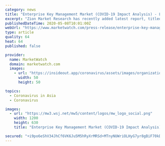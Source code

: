 ```yaml
---
category: news
title: "Enterprise Key Management Market (COVID-19 Impact Analysis) - Latest Industry Research and Future Growth Outlook"
excerpt: "Zion Market Research has recently added latest report, titled \"Global Enterprise Key Management Market Is Anticipated To Reach Around USD 3,485 Million by 2024\", which examines the overview of the various factors enabling growth and trends in the global industry."
publishedDateTime: 2020-05-08T10:01:00Z
webUrl: "https://www.marketwatch.com/press-release/enterprise-key-management-market-covid-19-impact-analysis---latest-industry-research-and-future-growth-outlook-2020-05-08"
type: article
quality: 64
heat: 64
published: false

provider:
  name: MarketWatch
  domain: marketwatch.com
  images:
    - url: "https://insideout.app/coronavirus/assets/images/organizations/marketwatch.com-50x50.jpg"
      width: 50
      height: 50

topics:
  - Coronavirus in Asia
  - Coronavirus

images:
  - url: "https://mw3.wsj.net/mw5/content/logos/mw_logo_social.png"
    width: 1200
    height: 630
    title: "Enterprise Key Management Market (COVID-19 Impact Analysis) - Latest Industry Research and Future Growth Outlook"

secured: "+i9po6eShV34JhCf6VK6Ju5M5hRyXrMRSd+MTnyNUWriOLHyG7yr8gBiF70kDSXP3ZOlOPWQT8zyEqpmIcR+IyjbPSCxm7JZtXWFY4w0dSQrlfvpxvAAl8YLdafVoypqR0l64vbzpujPLVPLvXkGD35jrykfzDE+Aa5sievMMHNLatg7lJV9MUbci26aO0sfQKBOtGfTOaC97JndA/MpizpPiHvj5tkCBUQ//I22/gznMrONbWBCUFIerw27EViJuNISG6ItMmBWwGdyMVz1wSPJhqf4wqG4q//MyRK+aJ3Jn/Iw4K4mlAQU6I7k0oQf;r6ZqUuo+uOGdbs0NACHrqw=="
---
```


